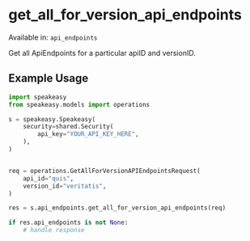 # get_all_for_version_api_endpoints
Available in: `api_endpoints`

Get all ApiEndpoints for a particular apiID and versionID.

## Example Usage
```python
import speakeasy
from speakeasy.models import operations

s = speakeasy.Speakeasy(
    security=shared.Security(
        api_key="YOUR_API_KEY_HERE",
    ),
)


req = operations.GetAllForVersionAPIEndpointsRequest(
    api_id="quis",
    version_id="veritatis",
)

res = s.api_endpoints.get_all_for_version_api_endpoints(req)

if res.api_endpoints is not None:
    # handle response
```